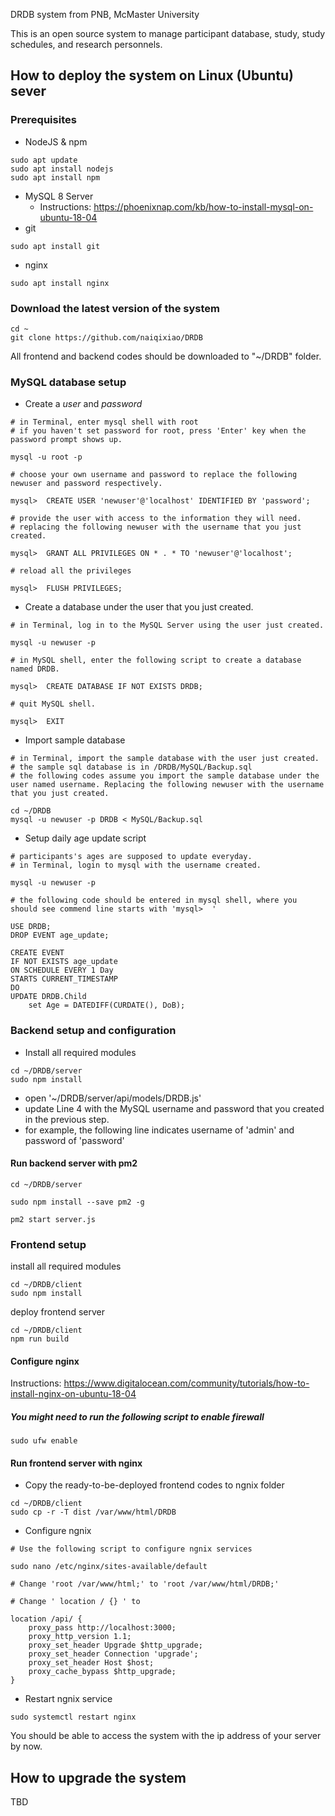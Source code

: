 DRDB system from PNB, McMaster University

This is an open source system to manage participant database, study, study schedules, and research personnels.

## How to deploy the system on Linux (Ubuntu) sever 

### Prerequisites

- NodeJS & npm

```
sudo apt update
sudo apt install nodejs
sudo apt install npm
```

- MySQL 8 Server
  - Instructions: https://phoenixnap.com/kb/how-to-install-mysql-on-ubuntu-18-04
- git

```
sudo apt install git
```

- nginx

```
sudo apt install nginx
```

### Download the latest version of the system

```
cd ~
git clone https://github.com/naiqixiao/DRDB
```

All frontend and backend codes should be downloaded to "~/DRDB" folder.

### MySQL database setup

- Create a _user_ and _password_

```
# in Terminal, enter mysql shell with root
# if you haven't set password for root, press 'Enter' key when the password prompt shows up.

mysql -u root -p
```

```
# choose your own username and password to replace the following newuser and password respectively.

mysql>  CREATE USER 'newuser'@'localhost' IDENTIFIED BY 'password';

# provide the user with access to the information they will need.
# replacing the following newuser with the username that you just created.

mysql>  GRANT ALL PRIVILEGES ON * . * TO 'newuser'@'localhost';
```

```
# reload all the privileges

mysql>  FLUSH PRIVILEGES;
```

- Create a database under the user that you just created.

```
# in Terminal, log in to the MySQL Server using the user just created.

mysql -u newuser -p
```

```
# in MySQL shell, enter the following script to create a database named DRDB.

mysql>  CREATE DATABASE IF NOT EXISTS DRDB;
```

```
# quit MySQL shell.

mysql>  EXIT
```

- Import sample database

```
# in Terminal, import the sample database with the user just created.
# the sample sql database is in /DRDB/MySQL/Backup.sql
# the following codes assume you import the sample database under the user named username. Replacing the following newuser with the username that you just created.

cd ~/DRDB
mysql -u newuser -p DRDB < MySQL/Backup.sql
```

- Setup daily age update script

```
# participants's ages are supposed to update everyday.
# in Terminal, login to mysql with the username created.

mysql -u newuser -p
```

```
# the following code should be entered in mysql shell, where you should see commend line starts with 'mysql>  '

USE DRDB;
DROP EVENT age_update;

CREATE EVENT
IF NOT EXISTS age_update
ON SCHEDULE EVERY 1 Day
STARTS CURRENT_TIMESTAMP
DO
UPDATE DRDB.Child
    set Age = DATEDIFF(CURDATE(), DoB);
```

### Backend setup and configuration

- Install all required modules

```
cd ~/DRDB/server
sudo npm install
```

- open '~/DRDB/server/api/models/DRDB.js'
- update Line 4 with the MySQL username and password that you created in the previous step.
- for example, the following line indicates username of 'admin' and password of 'password'

#### Run backend server with pm2

```
cd ~/DRDB/server

sudo npm install --save pm2 -g

pm2 start server.js
```

### Frontend setup

install all required modules

```
cd ~/DRDB/client
sudo npm install
```

deploy frontend server

```
cd ~/DRDB/client
npm run build
```

#### Configure nginx

Instructions: https://www.digitalocean.com/community/tutorials/how-to-install-nginx-on-ubuntu-18-04

##### You might need to run the following script to enable firewall

```
sudo ufw enable
```

#### Run frontend server with nginx

- Copy the ready-to-be-deployed frontend codes to ngnix folder

```
cd ~/DRDB/client
sudo cp -r -T dist /var/www/html/DRDB
```

- Configure ngnix

```
# Use the following script to configure ngnix services

sudo nano /etc/nginx/sites-available/default

# Change 'root /var/www/html;' to 'root /var/www/html/DRDB;'

# Change ' location / {} ' to 

location /api/ {
    proxy_pass http://localhost:3000;
    proxy_http_version 1.1;
    proxy_set_header Upgrade $http_upgrade;
    proxy_set_header Connection 'upgrade';
    proxy_set_header Host $host;
    proxy_cache_bypass $http_upgrade;
}
```

- Restart ngnix service
```
sudo systemctl restart nginx
```

You should be able to access the system with the ip address of your server by now.

## How to upgrade the system

TBD
